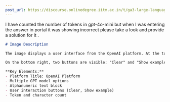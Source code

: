 ```yaml
---
post_url: https://discourse.onlinedegree.iitm.ac.in/t/ga3-large-language-models-discussion-thread-tds-jan-2025/163247/129
---
```

I have counted the number of tokens in gpt-4o-mini but when I was entering the answer in portal it was showing incorrect please take a look and provide a solution for it .  

```markdown
# Image Description

The image displays a user interface from the OpenAI platform. At the top, there are options labeled "GPT-4 & GPT-4 mini", "GPT-3.5 & GPT-4", and "GPT-3 (Legacy)". Below these options, there is a code snippet or output text that appears to consist of alphanumeric characters and symbols, suggesting it is part of a programming or API output. 

On the bottom right, two buttons are visible: "Clear" and "Show example". Below these, there are metrics indicating "Tokens: 406" and "Characters: 625". The background has a dark theme.

**Key Elements:**
- Platform Title: OpenAI Platform
- Multiple GPT model options
- Alphanumeric text block
- User interaction buttons (Clear, Show example)
- Token and character count
```